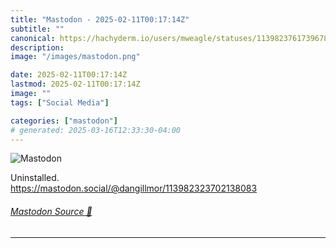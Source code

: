 ```yaml
---
title: "Mastodon - 2025-02-11T00:17:14Z"
subtitle: ""
canonical: https://hachyderm.io/users/mweagle/statuses/113982376173967841
description:
image: "/images/mastodon.png"

date: 2025-02-11T00:17:14Z
lastmod: 2025-02-11T00:17:14Z
image: ""
tags: ["Social Media"]

categories: ["mastodon"]
# generated: 2025-03-16T12:33:30-04:00
---
```

![Mastodon](/images/mastodon.png)

<p>Uninstalled.<br /><a href="https://mastodon.social/@dangillmor/113982323702138083" target="_blank" rel="nofollow noopener noreferrer" translate="no"><span class="invisible">https://</span><span class="ellipsis">mastodon.social/@dangillmor/11</span><span class="invisible">3982323702138083</span></a></p>


###### [Mastodon Source 🐘](https://hachyderm.io/@mweagle/113982376173967841)

___
